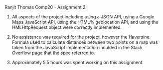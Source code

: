 Ranjit Thomas
Comp20 - Assignment 2

1. All aspects of the project including using a JSON API, using a Google Maps JavaScript API, using the HTML% geolocation API, and using the HMLHttpRequest object were correctly implemented.

2. No assistance was required for the project, however the Haversine Formula used to calculate distances between two points on a map was taken from the JavaScript implementation inculded in the Stack Overflow page that the spec referred to.

3. Approximately 5.5 hours was spent working on this assignment.